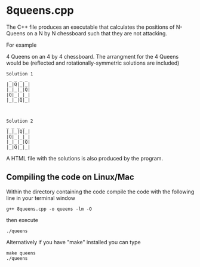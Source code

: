 # 8queens.cpp
The C++ file produces an executable that calculates the positions of N-Queens on a N by N chessboard such that they are not attacking. 

For example 

4 Queens on an 4 by 4 chessboard. The arrangment for the 4 Queens would be 
(reflected and rotationally-symmetric solutions are included)

    Solution 1
     _ _ _ _
    |_|Q|_|_|
    |_|_|_|Q|
    |Q|_|_|_|
    |_|_|Q|_|



    Solution 2
    _ _ _ _
    |_|_|Q|_|
    |Q|_|_|_|
    |_|_|_|Q|
    |_|Q|_|_|

A HTML file with the solutions is also produced by the program.

## Compiling the code on Linux/Mac 

Within the directory containing the code compile the code with the following line in your terminal window

    g++ 8queens.cpp -o queens -lm -O

then  execute 

    ./queens 

Alternatively if you have "make" installed you can type 

    make queens
    ./queens



